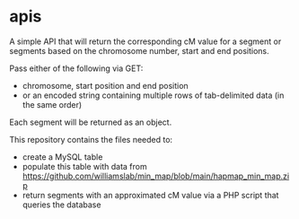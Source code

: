 # apis
A simple API that will return the corresponding cM value for a segment or segments based on the chromosome number, start and end positions.

Pass either of the following via GET:
- chromosome, start position and end position
- or an encoded string containing multiple rows of tab-delimited data (in the same order)

Each segment will be returned as an object.

This repository contains the files needed to:
- create a MySQL table
- populate this table with data from https://github.com/williamslab/min_map/blob/main/hapmap_min_map.zip
- return segments with an approximated cM value via a PHP script that queries the database
